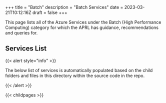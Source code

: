 +++
title = "Batch"
description = "Batch Services"
date = 2023-03-21T10:12:16Z
draft = false
+++

This page lists all of the Azure Services under the Batch (High Performance Computing) category for which the APRL has guidance, recommendations and queries for.

## Services List

{{< alert style="info" >}}

The below list of services is automatically populated based on the child folders and files in this directory within the source code in the repo.

{{< /alert >}}

{{< childpages >}}
